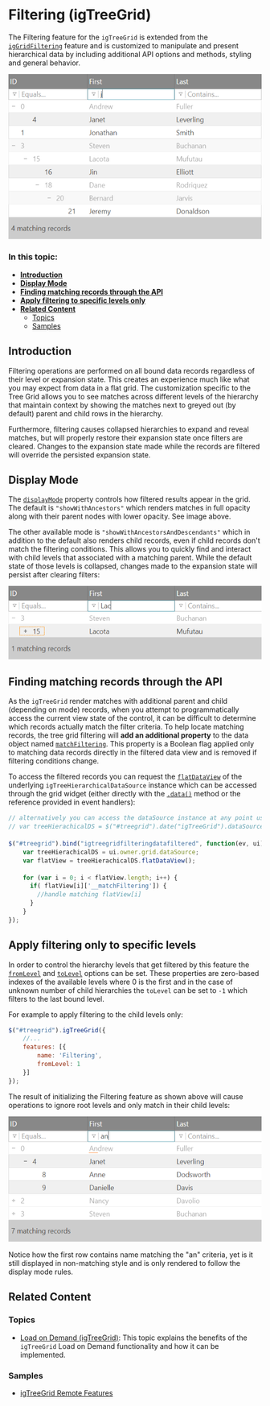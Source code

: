 ﻿<!--
|metadata|
{
    "fileName": "igtreegrid-filtering",
    "controlName": ["igTreeGrid"],
    "tags": ["Grids", "Filtering"]
}
|metadata|
-->

# Filtering (igTreeGrid)

The Filtering feature for the `igTreeGrid` is extended from the [`igGridFiltering`](igGrid-Filtering.html "igGrid Filtering") feature and is customized to manipulate and present hierarchical data by including additional API options and methods, styling and general behavior.

![igTreeGrid Filtering](images/igtreegrid-filtering-row.png "igTreeGrid Filtering")

### In this topic:

- [**Introduction**](#introduction)
- [**Display Mode**](#display-mode)
- [**Finding matching records through the API**](#api-matching)
- [**Apply filtering to specific levels only**](#filter-levels)
- [**Related Content**](#related-content)
    - [Topics](#topics)
    - [Samples](#samples)


## <a id="introduction"></a> Introduction

Filtering operations are performed on all bound data records regardless of their level or expansion state. This creates an experience much like what you may expect from data in a flat grid. The customization specific to the Tree Grid allows you to see matches across different levels of the hierarchy that maintain context by showing the matches next to greyed out (by default) parent and child rows in the hierarchy.

Furthermore, filtering causes collapsed hierarchies to expand and reveal matches, but will properly restore their expansion state once filters are cleared. Changes to the expansion state made while the records are filtered will override the persisted expansion state.

## <a id="display-mode"></a> Display Mode

The  [`displayMode`](%%jQueryApiUrl%%/ui.igtreegridfiltering#options:displayMode) property controls how filtered results appear in the grid. The default is `"showWithAncestors"` which renders matches in full opacity along with their parent nodes with lower opacity. See image above.

The other available mode is `"showWithAncestorsAndDescendants"` which in addition to the default also renders child records, even if child records don't match the filtering conditions. This allows you to quickly find and interact with child levels that associated with a matching parent. While the default state of those levels is collapsed,  changes made to the expansion state will persist after clearing filters:

![igTreeGrid Filtering with descendants](images/igtreegrid-filtering-descendants.png "igTreeGrid Filtering rendered with descendants")


## <a id="api-matching"></a> Finding matching records through the API

As the `igTreeGrid` render matches with additional parent and child (depending on mode) records, when you attempt to programmatically access the current view state of the control, it can be difficult to determine which records actually match the filter criteria. To help locate matching records, the tree grid filtering will **add an additional property** to the data object named [`matchFiltering`](%%jQueryApiUrl%%/ui.igtreegridfiltering#options:matchFiltering). This property is a Boolean flag applied only to matching data records directly in the filtered data view and is removed if filtering conditions change.

To access the filtered records you can request the [`flatDataView`](%%jQueryApiUrl%%/ig.treehierarchicaldatasource#methods:flatDataView) of the underlying `igTreeHierarchicalDataSource` instance which can be accessed through the grid widget (either directly with the [`.data()`](http://api.jquery.com/data/ "jQuery .data()") method or the reference provided in event handlers):

```js
// alternatively you can access the dataSource instance at any point using:
// var treeHierachicalDS = $("#treegrid").date("igTreeGrid").dataSource;

$("#treegrid").bind("igtreegridfilteringdatafiltered", function(ev, ui){
	var treeHierachicalDS = ui.owner.grid.dataSource;
	var flatView = treeHierachicalDS.flatDataView();

	for (var i = 0; i < flatView.length; i++) {
	  if( flatView[i]['__matchFiltering']) {
		//handle matching flatView[i]
	  }
	}
});

```

## <a id="filter-levels"></a> Apply filtering only to specific levels

In order to control the hierarchy levels that get filtered by this feature the [`fromLevel`](%%jQueryApiUrl%%/ui.igtreegridfiltering#options:fromLevel) and [`toLevel`](%%jQueryApiUrl%%/ui.igtreegridfiltering#options:toLevel) options can be set. These properties are zero-based indexes of the available levels where 0 is the first and in the case of unknown number of child hierarchies the `toLevel` can be set to `-1` which filters to the last bound level.

For example to apply filtering to the child levels only:

```js
$("#treegrid").igTreeGrid({
	//...
	features: [{
		name: 'Filtering',
		fromLevel: 1
	}]
});
```
The result of initializing the Filtering feature as shown above will cause operations to ignore root levels and only match in their child levels:

![igTreeGrid Filtering on non-root levels](images/igtreegrid-filtering-non-root-level.png "igTreeGrid Filtering applied to child levels")

Notice how the first row contains name matching the "an" criteria, yet is it still displayed in non-matching style and is only rendered to follow the display mode rules.


## <a id="related-content"></a> Related Content

### <a id="topics"></a> Topics
-   [Load on Demand (igTreeGrid)](igTreeGrid-Load-On-Demand.html): This topic explains the benefits of the `igTreeGrid` Load on Demand functionality and how it can be implemented.

### <a id="samples"></a> Samples
-	[igTreeGrid Remote Features](%%SamplesUrl%%/tree-grid/remote-features)
